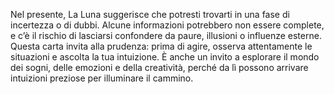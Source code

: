 Nel presente, La Luna suggerisce che potresti trovarti in una fase di incertezza o di dubbi. Alcune informazioni potrebbero non essere complete, e c’è il rischio di lasciarsi confondere da paure, illusioni o influenze esterne.  
Questa carta invita alla prudenza: prima di agire, osserva attentamente le situazioni e ascolta la tua intuizione. È anche un invito a esplorare il mondo dei sogni, delle emozioni e della creatività, perché da lì possono arrivare intuizioni preziose per illuminare il cammino.
